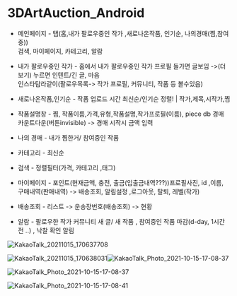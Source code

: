 # 3DArtAuction_Android

- 메인페이지 - 탭(홈,내가 팔로우중인 작가 ,새로나온작품, 인기순, 나의경매(찜,참여중)) <br>
검색, 마이페이지, 카테고리, 알람

- 내가 팔로우중인 작가 - 홈에서 내가 팔로우중인 작가 프로필 들가면 글보임 ->(더보기) 누르면 인텐트/긴 글, 마음 <br>
인스타탐라같이(팔로우목록-> 작가 프로필, 커뮤니티, 작품 등 볼수있음)

- 새로나온작품,인기순 - 작품 업로드 시간 최신순/인기순 정렬! | 작가,제목,시작가,찜 <br>
						
- 작품설명창 - 찜, 작품이름,가격,유형,작품설명,작가프로필(이름), piece db
 경매 카운트다운(버튼invisible) -> 경매 시작시 금액 입력

- 나의 경매 - 내가 찜한거/ 참여중인 작품

- 카테고리 - 최신순

- 검색 - 정렬필터(가격, 카테고리 ,태그) 

- 마이페이지 - 포인트(현재금액, 충전, 출금(입출금내역???))프로필사진, id ,이름, 구매내역(판매내역) -> 배송조회, 알림설정 ,로그아웃, 탈퇴, 레벨(작가)

- 배송조회 - 리스트 -> 운송장번호(배송조회) -> 현황 

- 알람 - 팔로우한 작가 커뮤니티 새 글/ 새 작품 , 참여중인 작품 마감(d-day, 1시간전 ..) , 낙찰 확인 알림

![KakaoTalk_20211015_170637708](https://user-images.githubusercontent.com/79956705/137453897-65824ada-1f0d-408d-9bb8-89e9fefb2d9e.jpg)

![KakaoTalk_20211015_170638031](https://user-images.githubusercontent.com/79956705/137453893-42dc4ed3-bb51-458c-ba79-cc8bf0ce01ca.jpg)![KakaoTalk_Photo_2021-10-15-17-08-37](https://user-images.githubusercontent.com/80253983/137454125-92dc5462-bd61-4437-b280-ceccba661451.png)

![KakaoTalk_Photo_2021-10-15-17-08-37](https://user-images.githubusercontent.com/80253983/137454145-e549a501-f57f-4ffd-89bb-7ea949cdf2bf.png)

![KakaoTalk_Photo_2021-10-15-17-08-41](https://user-images.githubusercontent.com/80253983/137454156-7735cb8c-b15d-46c0-8267-afcd950f1d14.png)



